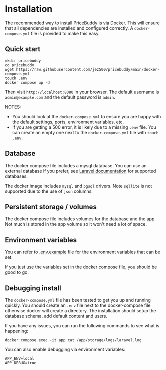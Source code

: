 # Installation

The recommended way to install PriceBuddy is via Docker. This will ensure that all 
dependencies are installed and configured correctly. A `docker-compose.yml` file is
provided to make this easy.

## Quick start

```shell
mkdir pricebuddy
cd pricebuddy
wget https://raw.githubusercontent.com/jez500/pricebuddy/main/docker-compose.yml
touch .env
docker compose up -d
```

Then visit `http://localhost:8080` in your browser. The default username is 
`admin@example.com` and the default password is `admin`.

NOTES:
* You should look at the `docker-compose.yml` to ensure you are happy with the default
  settings, ports, environment variables, etc.
* If you are getting a 500 error, it is likely due to a missing `.env` file. You can
  create an empty one next to the `docker-compose.yml` file with `touch .env`.

## Database

The docker compose file includes a mysql database. You can use an external database if
you prefer, see [Laravel documentation](https://laravel.com/docs/11.x/database#introduction)
for supported databases. 

The docker image includes `mysql` and `pgsql` drivers. Note `sqllite` is not supported 
due to the use of `json` columns.

## Persistent storage / volumes

The docker compose file includes volumes for the database and the app. Not much is 
stored in the app volume so it won't need a lot of space.

## Environment variables

You can refer to [.env.example](https://github.com/laravel/laravel/blob/11.x/.env.example)
file for the environment variables that can be set.

If you just use the variables set in the docker compose file, you should be good to go.

## Debugging install

The `docker-compose.yml` file has been tested to get you up and running quickly. You 
should create an `.env` file next to the docker-compose file otherwise docker will
create a directory. The installation should setup the database schema, add default 
content and users.

If you have any issues, you can run the following commands to see what is happening:

```shell
docker compose exec -it app cat /app/storage/logs/laravel.log
```

You can also enable debugging via environment variables:

```shell
APP_ENV=local
APP_DEBUG=true
```


